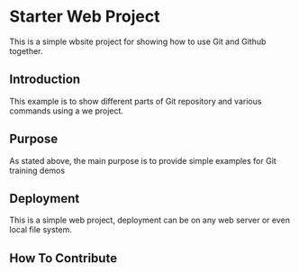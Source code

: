 # Starter Web Project

This is a simple wbsite project for showing how to use Git and Github together.

## Introduction

This example is to show different parts of Git repository and various commands using a we project.

## Purpose

As stated above, the main purpose is to provide simple examples for Git training demos

## Deployment

This is a simple web project, deployment can be on any web server or even local file system.

## How To Contribute